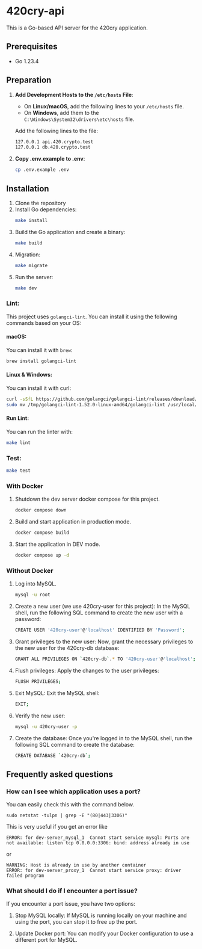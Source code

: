 # 420cry-api

This is a Go-based API server for the 420cry application.
## Prerequisites

- Go 1.23.4

## Preparation

1. **Add Development Hosts to the `/etc/hosts` File**:
    * On **Linux/macOS**, add the following lines to your `/etc/hosts` file.
    * On **Windows**, add them to the `C:\Windows\System32\drivers\etc\hosts` file.

    Add the following lines to the file:
    ```bash
    127.0.0.1 api.420.crypto.test
    127.0.0.1 db.420.crypto.test
    ```
2. **Copy .env.example to .env**:
    ```bash
    cp .env.example .env
    ```
## Installation

1. Clone the repository
2. Install Go dependencies:
    ```bash
    make install
    ```
3. Build the Go application and create a binary:
    ```bash
    make build
    ```
4. Migration:
    ```bash
    make migrate
    ```
5. Run the server:
    ```bash
    make dev
    ```
### Lint:

This project uses `golangci-lint`. You can install it using the following commands based on your OS:

#### macOS:
You can install it with `brew`:
```bash
brew install golangci-lint
```

#### Linux & Windows:
You can install it with curl:
```bash
curl -sSfL https://github.com/golangci/golangci-lint/releases/download/v1.52.0/golangci-lint-1.52.0-linux-amd64.tar.gz | tar -xz -C /tmp
sudo mv /tmp/golangci-lint-1.52.0-linux-amd64/golangci-lint /usr/local/bin/

```

#### Run Lint:
You can run the linter with:
```bash
make lint
```

### Test:
```bash
make test
```
### With Docker
1. Shutdown the dev server docker compose for this project.
    ```bash
    docker compose down
    ```

2. Build and start application in production mode.
    ```bash
    docker compose build
    ```

3. Start the application in DEV mode.
    ```bash
    docker compose up -d
   ```

### Without Docker
1. Log into MySQL.
    ```bash
    mysql -u root
    ```

2. Create a new user (we use 420cry-user for this project): In the MySQL shell, run the following SQL command to create the new user with a password:
    ```bash
    CREATE USER '420cry-user'@'localhost' IDENTIFIED BY 'Password';
    ```

3. Grant privileges to the new user: Now, grant the necessary privileges to the new user for the 420cry-db database:
    ```bash
    GRANT ALL PRIVILEGES ON `420cry-db`.* TO '420cry-user'@'localhost';
   ```

4. Flush privileges: Apply the changes to the user privileges:
    ```bash
    FLUSH PRIVILEGES;
   ```

5. Exit MySQL: Exit the MySQL shell:
    ```bash
    EXIT;
   ```

6. Verify the new user:
    ```bash
    mysql -u 420cry-user -p
   ```

7. Create the database: Once you're logged in to the MySQL shell, run the following SQL command to create the database:
    ```bash
   CREATE DATABASE `420cry-db`;
   ```

## Frequently asked questions
### How can I see which application uses a port?
You can easily check this with the command below.
```shell
sudo netstat -tulpn | grep -E "(80|443|3306)"
```

This is very useful if you get an error like
```
ERROR: for dev-server_mysql_1  Cannot start service mysql: Ports are not available: listen tcp 0.0.0.0:3306: bind: address already in use
```
or
```
WARNING: Host is already in use by another container
ERROR: for dev-server_proxy_1  Cannot start service proxy: driver failed program
```

### What should I do if I encounter a port issue?
If you encounter a port issue, you have two options:

1. Stop MySQL locally: If MySQL is running locally on your machine and using the port, you can stop it to free up the port.

2. Update Docker port: You can modify your Docker configuration to use a different port for MySQL.
